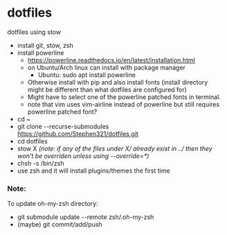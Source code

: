 # dotfiles
dotfiles using stow

- install git, stow, zsh
- install powerline
  - https://powerline.readthedocs.io/en/latest/installation.html
  - on Ubuntu/Arch linux can install with package manager
    - Ubuntu: sudo apt install powerline
  - Otherwise install with pip and also install fonts (install directory might be different than what dotfiles are configured for)
  - Might have to select one of the powerline patched fonts in terminal.
  - note that vim uses vim-airline instead of powerline but still requires powerline patched font?
- cd ~
- git clone --recurse-submodules https://github.com/Stephen321/dotfiles.git
- cd dotfiles
- stow X *(note: if any of the files under X/ already exist in ../ then they won't be overriden unless using --override=\*)*
- chsh -s /bin/zsh
- use zsh and it will install plugins/themes the first time

### Note:
To update oh-my-zsh directory:
- git submodule update --remote zsh/.oh-my-zsh
- (maybe) git commit/add/push
